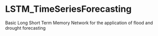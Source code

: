 # LSTM_TimeSeriesForecasting
Basic Long Short Term Memory Network for the application of flood and drought forecasting
